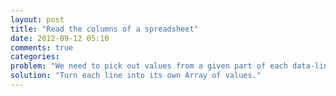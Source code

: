 ```yaml
---
layout: post
title: "Read the columns of a spreadsheet"
date: 2012-09-12 05:10
comments: true
categories: 
problem: "We need to pick out values from a given part of each data-line"
solution: "Turn each line into its own Array of values."
---
```

